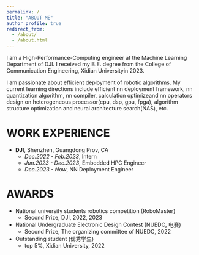 ```yaml
---
permalink: /
title: "ABOUT ME"
author_profile: true
redirect_from: 
  - /about/
  - /about.html
---
```


I am a High-Performance-Computing engineer at the Machine Learning Department of DJI. I received my B.E. degree from the College of Communication Engineering, Xidian Universityin 2023.

I am passionate about efficient deployment of robotic algorithms. My current learning directions include efficient nn deployment framework, nn quantization algorithm, nn compiler, calculation optimizeand nn operators design on heterogeneous processor(cpu, dsp, gpu, fpga), algorithm structure optimization and neural architecture search(NAS), etc.

WORK EXPERIENCE
======
- **DJI**, Shenzhen, Guangdong Prov, CA
  - _Dec.2022 - Feb.2023_, Intern
  - _Jun.2023 - Dec.2023_, Embedded HPC Engineer
  - _Dec.2023 - Now_, NN Deployment Engineer

AWARDS
======
- National university students robotics competition (RoboMaster)
  - Second Prize, DJI, 2022, 2023
- National Undergraduate Electronic Design Contest (NUEDC, 电赛)
  - Second Prize, The organizing committee of NUEDC, 2022
- Outstanding student (优秀学生)
  - top 5%, Xidian University, 2022
